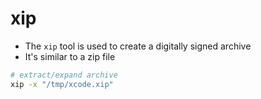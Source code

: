 # xip

- The `xip` tool is used to create a digitally signed archive
- It's similar to a zip file

```sh
# extract/expand archive
xip -x "/tmp/xcode.xip"
```
